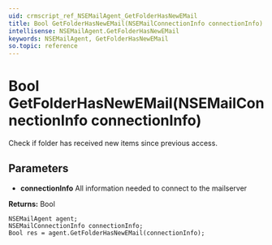 ```yaml
---
uid: crmscript_ref_NSEMailAgent_GetFolderHasNewEMail
title: Bool GetFolderHasNewEMail(NSEMailConnectionInfo connectionInfo)
intellisense: NSEMailAgent.GetFolderHasNewEMail
keywords: NSEMailAgent, GetFolderHasNewEMail
so.topic: reference
---
```


# Bool GetFolderHasNewEMail(NSEMailConnectionInfo connectionInfo)

Check if folder has received new items since previous access.

## Parameters

* **connectionInfo** All information needed to connect to the mailserver

**Returns:** Bool

```crmscript
NSEMailAgent agent;
NSEMailConnectionInfo connectionInfo;
Bool res = agent.GetFolderHasNewEMail(connectionInfo);
```

